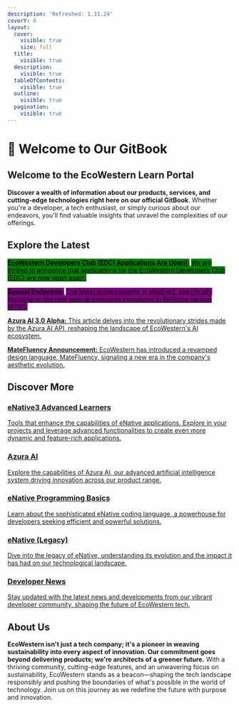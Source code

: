 ```yaml
---
description: 'Refreshed: 1.31.24'
coverY: 0
layout:
  cover:
    visible: true
    size: full
  title:
    visible: true
  description:
    visible: true
  tableOfContents:
    visible: true
  outline:
    visible: true
  pagination:
    visible: true
---
```


# 👋 Welcome to Our GitBook

## **Welcome to the EcoWestern Learn Portal**

**Discover a wealth of information about our products, services, and cutting-edge technologies right here on our official GitBook**. Whether you're a developer, a tech enthusiast, or simply curious about our endeavors, you'll find valuable insights that unravel the complexities of our offerings.

## **Explore the Latest**

[<mark style="background-color:green;">**EcoWestern Developers Club (EDC) Applications Are Open!:**</mark> <mark style="background-color:green;"></mark><mark style="background-color:green;">We are thrilled to announce that applications for the EcoWestern Developers Club (EDC) are now open again.</mark>](developer-news/ecowestern-developers-club-edc-applications-are-open.md)

[<mark style="background-color:purple;">**Special Endpoints:**</mark> <mark style="background-color:purple;"></mark><mark style="background-color:purple;">The latest enhancements in eNative3, specifically focusing on the new special endpoints introduced in ReString version 1#1101.</mark>](enative3/new-special-endpoints-in-restring-1-1101.md)

[**Azura AI 3.0 Alpha:** This article delves into the revolutionary strides made by the Azura AI API, reshaping the landscape of EcoWestern's AI ecosystem.](azura/azura-ai-3.0-alpha.md)

[**MateFluency Announcement:** EcoWestern has introduced a revamped design language, MateFluency, signaling a new era in the company's aesthetic evolution.](developer-news/matefluency-ddk-and-dtk-announcement.md)

## **Discover More**

### [eNative3 Advanced Learners](broken-reference)

[ Tools that enhance the capabilities of eNative applications. Explore in your projects and leverage advanced functionalities to create even more dynamic and feature-rich applications.](broken-reference)

### [**Azura AI**](broken-reference)

[Explore the capabilities of Azura AI, our advanced artificial intelligence system driving innovation across our product range.](broken-reference)

### [**eNative Programming Basics**](broken-reference)

[Learn about the sophisticated eNative coding language, a powerhouse for developers seeking efficient and powerful solutions.](broken-reference)

### [**eNative (Legacy)**](broken-reference)

[Dive into the legacy of eNative, understanding its evolution and the impact it has had on our technological landscape.](broken-reference)

### [**Developer News**](broken-reference)

[Stay updated with the latest news and developments from our vibrant developer community, shaping the future of EcoWestern tech.](broken-reference)

## **About Us**

**EcoWestern isn't just a tech company; it's a pioneer in weaving sustainability into every aspect of innovation. Our commitment goes beyond delivering products; we're architects of a greener future.** With a thriving community, cutting-edge features, and an unwavering focus on sustainability, EcoWestern stands as a beacon—shaping the tech landscape responsibly and pushing the boundaries of what's possible in the world of technology. Join us on this journey as we redefine the future with purpose and innovation.
